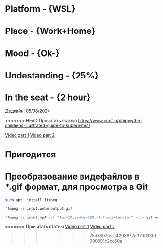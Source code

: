 # Platform     - {WSL}
# Place        - {Work+Home}
# Mood         - {Ok-}
# Undestanding - {25%}
# In the seat  - {2 hour}

Дедлайн: 05/08/2024

<<<<<<< HEAD
Прочитать статью https://www.cncf.io/phippy/the-childrens-illustrated-guide-to-kubernetes/


[Video part 1](assets/K8s_fo_children_part1_s.gif)
[Video part 2](assets/K8s_fo_children_part2_s.gif)

# Пригодится
# Преобразование видефайлов в *.gif формат, для просмотра в Git
```bash
sudo apt  install ffmpeg

ffmpeg -i input.webm output.gif

ffmpeg -i input.mp4 -vf "fps=10,scale=320:-1:flags=lanczos" -c:v gif output.gif # compress file


```
=======
Прочитать статью
[Video part 1](assets/K8s_fo_children_part1.webm)
[Video part 2](assets/K8s_fo_children_part2.webm)
>>>>>>> 75d5807feac4208837d37d033b1090891c2cd60a
